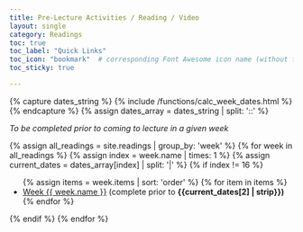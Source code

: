 ```yaml
---
title: Pre-Lecture Activities / Reading / Video
layout: single
category: Readings
toc: true
toc_label: "Quick Links"
toc_icon: "bookmark"  # corresponding Font Awesome icon name (without fa prefix)
toc_sticky: true

---
```



{% capture dates_string %}
  {% include /functions/calc_week_dates.html %}
{% endcapture %}
{% assign dates_array = dates_string | split: '::' %}	


<p><i>To be completed prior to coming to lecture in a given week</i></p>

{% assign all_readings = site.readings | group_by: 'week' %}
{% for week in all_readings %}
{% assign index = week.name | times: 1 %} 
{% assign current_dates = dates_array[index] | split: '|' %}
{% if index != 16 %}

<ul>
    {% assign items = week.items | sort: 'order' %}
    {% for item in items %}
    <li><a href="{{ site.baseurl }}{{ item.url }}">Week {{ week.name }}</a> (complete prior to <b>{{current_dates[2] | strip}})</b></li>
    {% endfor %}
</ul>
{% endif %}
{% endfor %}
